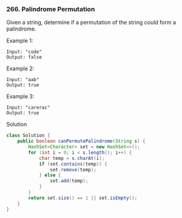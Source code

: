 ### 266. Palindrome Permutation

Given a string, determine if a permutation of the string could form a palindrome.

Example 1:
```
Input: "code"
Output: false
```
Example 2:
```
Input: "aab"
Output: true
```
Example 3:
```
Input: "carerac"
Output: true
```

Solution
```java
class Solution {
    public boolean canPermutePalindrome(String s) {
        HashSet<Character> set = new HashSet<>();
        for (int i = 0; i < s.length(); i++) {
            char temp = s.charAt(i);
            if (set.contains(temp)) {
                set.remove(temp);
            } else {
                set.add(temp);
            }
        }
        return set.size() == 1 || set.isEmpty();
    }
}
```